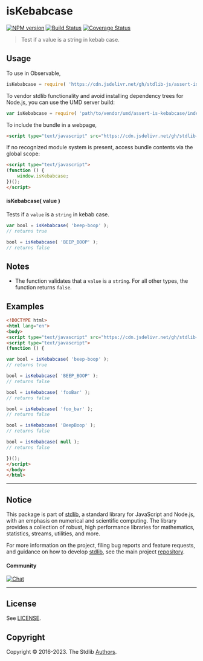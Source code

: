 <!--

@license Apache-2.0

Copyright (c) 2022 The Stdlib Authors.

Licensed under the Apache License, Version 2.0 (the "License");
you may not use this file except in compliance with the License.
You may obtain a copy of the License at

   http://www.apache.org/licenses/LICENSE-2.0

Unless required by applicable law or agreed to in writing, software
distributed under the License is distributed on an "AS IS" BASIS,
WITHOUT WARRANTIES OR CONDITIONS OF ANY KIND, either express or implied.
See the License for the specific language governing permissions and
limitations under the License.

-->

# isKebabcase

[![NPM version][npm-image]][npm-url] [![Build Status][test-image]][test-url] [![Coverage Status][coverage-image]][coverage-url] <!-- [![dependencies][dependencies-image]][dependencies-url] -->

> Test if a value is a string in kebab case.



<section class="usage">

## Usage

To use in Observable,

```javascript
isKebabcase = require( 'https://cdn.jsdelivr.net/gh/stdlib-js/assert-is-kebabcase@v0.0.4-umd/browser.js' )
```

To vendor stdlib functionality and avoid installing dependency trees for Node.js, you can use the UMD server build:

```javascript
var isKebabcase = require( 'path/to/vendor/umd/assert-is-kebabcase/index.js' )
```

To include the bundle in a webpage,

```html
<script type="text/javascript" src="https://cdn.jsdelivr.net/gh/stdlib-js/assert-is-kebabcase@v0.0.4-umd/browser.js"></script>
```

If no recognized module system is present, access bundle contents via the global scope:

```html
<script type="text/javascript">
(function () {
    window.isKebabcase;
})();
</script>
```

#### isKebabcase( value )

Tests if a `value` is a `string` in kebab case.

```javascript
var bool = isKebabcase( 'beep-boop' );
// returns true

bool = isKebabcase( 'BEEP_BOOP' );
// returns false
```

</section>

<!-- /.usage -->

<section class="notes">

## Notes

-   The function validates that a `value` is a `string`. For all other types, the function returns `false`.

</section>

<!-- /.notes -->

<section class="examples">

## Examples

<!-- eslint no-undef: "error" -->

```html
<!DOCTYPE html>
<html lang="en">
<body>
<script type="text/javascript" src="https://cdn.jsdelivr.net/gh/stdlib-js/assert-is-kebabcase@v0.0.4-umd/browser.js"></script>
<script type="text/javascript">
(function () {

var bool = isKebabcase( 'beep-boop' );
// returns true

bool = isKebabcase( 'BEEP_BOOP' );
// returns false

bool = isKebabcase( 'fooBar' );
// returns false

bool = isKebabcase( 'foo_bar' );
// returns false

bool = isKebabcase( 'BeepBoop' );
// returns false

bool = isKebabcase( null );
// returns false

})();
</script>
</body>
</html>
```

</section>

<!-- /.examples -->



<!-- Section for related `stdlib` packages. Do not manually edit this section, as it is automatically populated. -->

<section class="related">

<!-- /.related -->

<!-- Section for all links. Make sure to keep an empty line after the `section` element and another before the `/section` close. -->


<section class="main-repo" >

* * *

## Notice

This package is part of [stdlib][stdlib], a standard library for JavaScript and Node.js, with an emphasis on numerical and scientific computing. The library provides a collection of robust, high performance libraries for mathematics, statistics, streams, utilities, and more.

For more information on the project, filing bug reports and feature requests, and guidance on how to develop [stdlib][stdlib], see the main project [repository][stdlib].

#### Community

[![Chat][chat-image]][chat-url]

---

## License

See [LICENSE][stdlib-license].


## Copyright

Copyright &copy; 2016-2023. The Stdlib [Authors][stdlib-authors].

</section>

<!-- /.stdlib -->

<!-- Section for all links. Make sure to keep an empty line after the `section` element and another before the `/section` close. -->

<section class="links">

[npm-image]: http://img.shields.io/npm/v/@stdlib/assert-is-kebabcase.svg
[npm-url]: https://npmjs.org/package/@stdlib/assert-is-kebabcase

[test-image]: https://github.com/stdlib-js/assert-is-kebabcase/actions/workflows/test.yml/badge.svg?branch=v0.0.4
[test-url]: https://github.com/stdlib-js/assert-is-kebabcase/actions/workflows/test.yml?query=branch:v0.0.4

[coverage-image]: https://img.shields.io/codecov/c/github/stdlib-js/assert-is-kebabcase/main.svg
[coverage-url]: https://codecov.io/github/stdlib-js/assert-is-kebabcase?branch=main

<!--

[dependencies-image]: https://img.shields.io/david/stdlib-js/assert-is-kebabcase.svg
[dependencies-url]: https://david-dm.org/stdlib-js/assert-is-kebabcase/main

-->

[chat-image]: https://img.shields.io/gitter/room/stdlib-js/stdlib.svg
[chat-url]: https://gitter.im/stdlib-js/stdlib/

[stdlib]: https://github.com/stdlib-js/stdlib

[stdlib-authors]: https://github.com/stdlib-js/stdlib/graphs/contributors

[cli-section]: https://github.com/stdlib-js/assert-is-kebabcase#cli
[cli-url]: https://github.com/stdlib-js/assert-is-kebabcase/tree/cli
[@stdlib/assert-is-kebabcase]: https://github.com/stdlib-js/assert-is-kebabcase/tree/main

[umd]: https://github.com/umdjs/umd
[es-module]: https://developer.mozilla.org/en-US/docs/Web/JavaScript/Guide/Modules

[deno-url]: https://github.com/stdlib-js/assert-is-kebabcase/tree/deno
[umd-url]: https://github.com/stdlib-js/assert-is-kebabcase/tree/umd
[esm-url]: https://github.com/stdlib-js/assert-is-kebabcase/tree/esm
[branches-url]: https://github.com/stdlib-js/assert-is-kebabcase/blob/main/branches.md

[stdlib-license]: https://raw.githubusercontent.com/stdlib-js/assert-is-kebabcase/main/LICENSE

[standard-streams]: https://en.wikipedia.org/wiki/Standard_streams

[mdn-regexp]: https://developer.mozilla.org/en-US/docs/Web/JavaScript/Guide/Regular_Expressions

<!-- <related-links> -->

<!-- </related-links> -->

</section>

<!-- /.links -->
